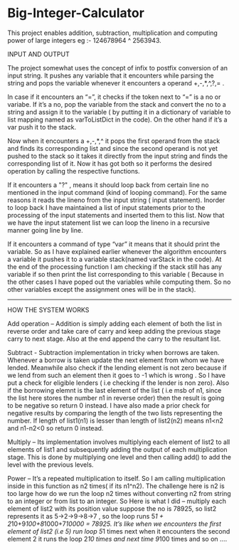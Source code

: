 # Big-Integer-Calculator
This project enables addition, subtraction, multiplication and computing power of large integers eg :- 124678964 ^ 2563943. 

INPUT AND OUTPUT 

The project somewhat uses the concept of infix to postfix conversion of an input string. It pushes any variable that it encounters while parsing the string and pops the variable whenever it encounters a operand +,-,*,^,?,= .

In case if it encounters an “=”, it checks if the token next to “=” is a no or variabe. If it’s a no, pop the variable from the stack and convert the no to a string and assign it to the variable ( by putting it in a dictionary of variable to list mapping named as varToListDict in the code). On the other hand if it’s a var push it to the stack.

Now when it encounters a +,-,*,^ it pops the first operand from the stack and finds its corresponding list and since the second operand is not yet pushed to the stack so it takes it directly from the input string and finds the corresponding list of it. Now it has got both so it performs the desired operation by calling the respective functions.

If it encounters a "?" , means it should loop back from certain line no mentioned in the input command (kind of looping command). For the same reasons it reads the lineno from the input string ( input statement). Inorder to loop back I have maintained a list of input statements prior to the processing of the input statements and inserted them to this list. Now that we have the input statement list we can loop the lineno in a recursive manner going line by line.

If it encounters a command of type “var” it means that it should print the variable. So as I have explained earlier whenever the algorithm encounters a variable it pushes it to a variable stack(named varStack in the code). At the end of the processing function I am checking if the stack still has any variable if so then print the list corresponding to this variable ( Because in the other cases I
have poped out the variables while computing them. So no other variables except the assignment ones will be in the stack).

-----------------------------------------------------------------------------------------------------------------------------
HOW THE SYSTEM WORKS

Add operation – Addition is simply adding each element of both the list in reverse order and take care of carry and keep adding the previous stage carry to next stage. Also at the end append the carry to the resultant list.

Subtract - Subtraction implementation in tricky when borrows are taken. Whenever a borrow is taken update the next element from whom we have lended. Meanwhile also check if the lending element is not zero because if we lend from such an element then it goes to -1 which is wrong . So I have put a check for eligible lenders ( i.e checking if the lender is non zero). Also if the borrowing elemnt is the last element of the list ( i.e msb of n1, since the list here stores the number n1 in reverse order) then the result is going to be negative so return 0 instead. I have also made a prior check for negative results by comparing the length of the two lists representing the number. If length of list1(n1) is lesser than length of list2(n2) means n1<n2 and n1-n2<0 so return 0 instead.

Multiply – Its implementation involves multiplying each element of list2 to all elements of list1 and subsequently adding the output of each multiplication stage. This is done by multiplying one level and then calling add() to add the level with the previous levels.

Power – It’s a repeated multiplication to itself. So I am calling multiplication inside in this function as n2 times( if its n1^n2). The challenge here is n2 is too large how do we run the loop n2 times without converting n2 from string to an integer or from list to an integer. So Here is what I did – multiply each element of list2 with its position value suppose the no is 78925, so list2 represents it as 5->2->9->8->7 , so the loop runs 5*1 + 2*10+9*100+8*1000+7*10000 = 78925. It’s like when we encounters the first element of list2 (i.e 5) run loop 5*1 times next when it encounters the second element 2 it runs the loop 2*10 times and next time 9*100 times and so on ….
